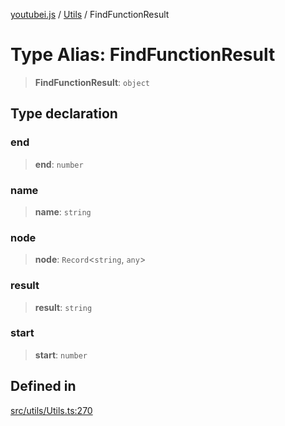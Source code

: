 [youtubei.js](../../../README.md) / [Utils](../README.md) / FindFunctionResult

# Type Alias: FindFunctionResult

> **FindFunctionResult**: `object`

## Type declaration

### end

> **end**: `number`

### name

> **name**: `string`

### node

> **node**: `Record`\<`string`, `any`\>

### result

> **result**: `string`

### start

> **start**: `number`

## Defined in

[src/utils/Utils.ts:270](https://github.com/LuanRT/YouTube.js/blob/305a398158a6cac82e6ef288fed4bf1661c89d52/src/utils/Utils.ts#L270)
